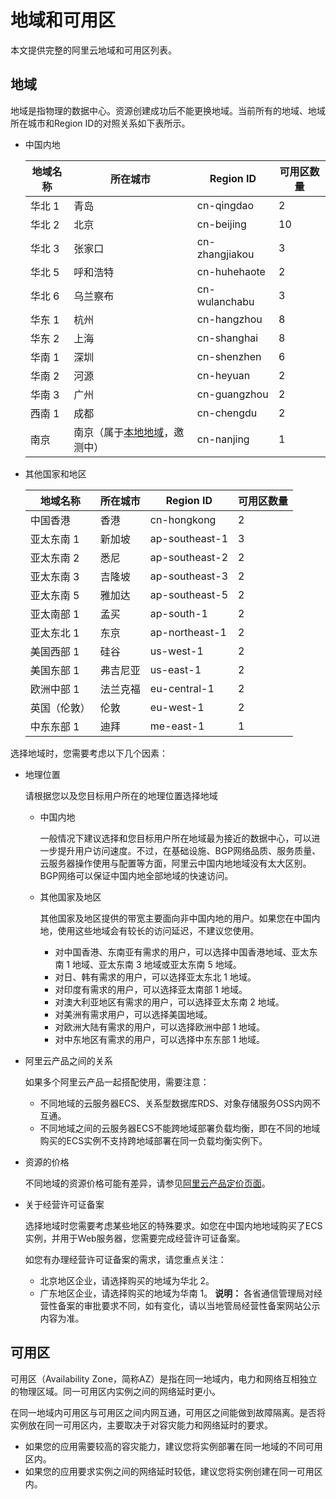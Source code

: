 # 地域和可用区

本文提供完整的阿里云地域和可用区列表。

## 地域

地域是指物理的数据中心。资源创建成功后不能更换地域。当前所有的地域、地域所在城市和Region ID的对照关系如下表所示。

-   中国内地

    |地域名称|所在城市|Region ID|可用区数量|
    |----|----|---------|-----|
    |华北 1|青岛|cn-qingdao|2|
    |华北 2|北京|cn-beijing|10|
    |华北 3|张家口|cn-zhangjiakou|3|
    |华北 5|呼和浩特|cn-huhehaote|2|
    |华北 6|乌兰察布|cn-wulanchabu|3|
    |华东 1|杭州|cn-hangzhou|8|
    |华东 2|上海|cn-shanghai|8|
    |华南 1|深圳|cn-shenzhen|6|
    |华南 2|河源|cn-heyuan|2|
    |华南 3|广州|cn-guangzhou|2|
    |西南 1|成都|cn-chengdu|2|
    |南京|南京（属于[本地地域](https://www.aliyun.com/page-source/website/infrastructure/local-regions)，邀测中）|cn-nanjing|1|

-   其他国家和地区

    |地域名称|所在城市|Region ID|可用区数量|
    |----|----|---------|-----|
    |中国香港|香港|cn-hongkong|2|
    |亚太东南 1|新加坡|ap-southeast-1|3|
    |亚太东南 2|悉尼|ap-southeast-2|2|
    |亚太东南 3|吉隆坡|ap-southeast-3|2|
    |亚太东南 5|雅加达|ap-southeast-5|2|
    |亚太南部 1|孟买|ap-south-1|2|
    |亚太东北 1|东京|ap-northeast-1|2|
    |美国西部 1|硅谷|us-west-1|2|
    |美国东部 1|弗吉尼亚|us-east-1|2|
    |欧洲中部 1|法兰克福|eu-central-1|2|
    |英国（伦敦）|伦敦|eu-west-1|2|
    |中东东部 1|迪拜|me-east-1|1|


选择地域时，您需要考虑以下几个因素：

-   地理位置

    请根据您以及您目标用户所在的地理位置选择地域

    -   中国内地

        一般情况下建议选择和您目标用户所在地域最为接近的数据中心，可以进一步提升用户访问速度。不过，在基础设施、BGP网络品质、服务质量、云服务器操作使用与配置等方面，阿里云中国内地地域没有太大区别。BGP网络可以保证中国内地全部地域的快速访问。

    -   其他国家及地区

        其他国家及地区提供的带宽主要面向非中国内地的用户。如果您在中国内地，使用这些地域会有较长的访问延迟，不建议您使用。

        -   对中国香港、东南亚有需求的用户，可以选择中国香港地域、亚太东南 1 地域、亚太东南 3 地域或亚太东南 5 地域。
        -   对日、韩有需求的用户，可以选择亚太东北 1 地域。
        -   对印度有需求的用户，可以选择亚太南部 1 地域。
        -   对澳大利亚地区有需求的用户，可以选择亚太东南 2 地域。
        -   对美洲有需求用户，可以选择美国地域。
        -   对欧洲大陆有需求的用户，可以选择欧洲中部 1 地域。
        -   对中东地区有需求的用户，可以选择中东东部 1 地域。
-   阿里云产品之间的关系

    如果多个阿里云产品一起搭配使用，需要注意：

    -   不同地域的云服务器ECS、关系型数据库RDS、对象存储服务OSS内网不互通。
    -   不同地域之间的云服务器ECS不能跨地域部署负载均衡，即在不同的地域购买的ECS实例不支持跨地域部署在同一负载均衡实例下。
-   资源的价格

    不同地域的资源价格可能有差异，请参见[阿里云产品定价页面](https://www.alibabacloud.com/pricing)。

-   关于经营许可证备案

    选择地域时您需要考虑某些地区的特殊要求。如您在中国内地地域购买了ECS实例，并用于Web服务器，您需要完成经营许可证备案。

    如您有办理经营许可证备案的需求，请您重点关注：

    -   北京地区企业，请选择购买的地域为华北 2。
    -   广东地区企业，请选择购买的地域为华南 1。
    **说明：** 各省通信管理局对经营性备案的审批要求不同，如有变化，请以当地管局经营性备案网站公示内容为准。


## 可用区

可用区（Availability Zone，简称AZ）是指在同一地域内，电力和网络互相独立的物理区域。同一可用区内实例之间的网络延时更小。

在同一地域内可用区与可用区之间内网互通，可用区之间能做到故障隔离。是否将实例放在同一可用区内，主要取决于对容灾能力和网络延时的要求。

-   如果您的应用需要较高的容灾能力，建议您将实例部署在同一地域的不同可用区内。
-   如果您的应用要求实例之间的网络延时较低，建议您将实例创建在同一可用区内。

